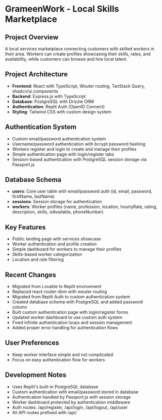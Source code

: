 # GrameenWork - Local Skills Marketplace

## Project Overview
A local services marketplace connecting customers with skilled workers in their area. Workers can create profiles showcasing their skills, rates, and availability, while customers can browse and hire local talent.

## Project Architecture
- **Frontend**: React with TypeScript, Wouter routing, TanStack Query, shadcn/ui components
- **Backend**: Express.js with TypeScript
- **Database**: PostgreSQL with Drizzle ORM
- **Authentication**: Replit Auth (OpenID Connect)
- **Styling**: Tailwind CSS with custom design system

## Authentication System
- Custom email/password authentication system
- Username/password authentication with bcrypt password hashing
- Workers register and login to create and manage their profiles
- Simple authentication page with login/register tabs
- Session-based authentication with PostgreSQL session storage via Passport.js

## Database Schema
- **users**: Core user table with email/password auth (id, email, password, firstName, lastName)
- **sessions**: Session storage for authentication
- **workers**: Worker profiles (name, profession, location, hourlyRate, rating, description, skills, isAvailable, phoneNumber)

## Key Features
- Public landing page with services showcase
- Worker authentication and profile creation
- Simple dashboard for workers to manage their profiles
- Skills-based worker categorization
- Location and rate filtering

## Recent Changes
- Migrated from Lovable to Replit environment
- Replaced react-router-dom with wouter routing
- Migrated from Replit Auth to custom authentication system
- Created database schema with PostgreSQL and added password column
- Built custom authentication page with login/register forms
- Updated worker dashboard to use custom auth system
- Fixed infinite authentication loops and session management
- Added proper error handling for authentication flows

## User Preferences
- Keep worker interface simple and not complicated
- Focus on easy authentication flow for workers

## Development Notes
- Uses Replit's built-in PostgreSQL database
- Custom authentication with email/password stored in database
- Authentication handled by Passport.js with session storage
- Worker dashboard protected by authentication middleware
- Auth routes: /api/register, /api/login, /api/logout, /api/user
- All API routes prefixed with /api/